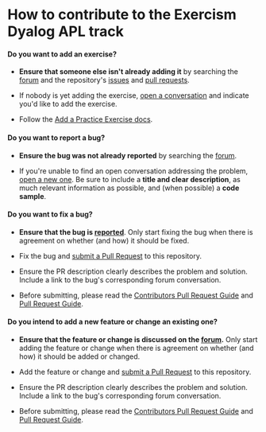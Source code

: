 # How to contribute to the Exercism Dyalog APL track

#### **Do you want to add an exercise?**

- **Ensure that someone else isn't already adding it** by searching the [forum](https://forum.exercism.org/c/programming/dyalog-apl) and the repository's [issues](https://github.com/exercism/dyalog-apl/issues) and [pull requests](https://github.com/exercism/dyalog-apl/pulls).

- If nobody is yet adding the exercise, [open a conversation](https://forum.exercism.org/c/programming/dyalog-apl) and indicate you'd like to add the exercise.

- Follow the [Add a Practice Exercise docs](https://exercism.org/docs/building/tracks/practice-exercises/add).

#### **Do you want to report a bug?**

- **Ensure the bug was not already reported** by searching the [forum](https://forum.exercism.org/c/programming/dyalog-apl).

- If you're unable to find an open conversation addressing the problem, [open a new one](https://forum.exercism.org/new-topic?category=dyalog-apl). Be sure to include a **title and clear description**, as much relevant information as possible, and (when possible) a **code sample**.

#### **Do you want to fix a bug?**

- **Ensure that the bug is [reported](#do-you-want-to-report-a-bug)**.
  Only start fixing the bug when there is agreement on whether (and how) it should be fixed.

- Fix the bug and [submit a Pull Request](https://exercism.org/docs/building/github/contributors-pull-request-guide) to this repository.

- Ensure the PR description clearly describes the problem and solution.
  Include a link to the bug's corresponding forum conversation.

- Before submitting, please read the [Contributors Pull Request Guide](https://exercism.org/docs/building/github/contributors-pull-request-guide) and [Pull Request Guide](https://exercism.org/docs/community/being-a-good-community-member/pull-requests).

#### **Do you intend to add a new feature or change an existing one?**

- **Ensure that the feature or change is discussed on the [forum](https://forum.exercism.org/c/programming/dyalog-apl).**
  Only start adding the feature or change when there is agreement on whether (and how) it should be added or changed.

- Add the feature or change and [submit a Pull Request](https://exercism.org/docs/building/github/contributors-pull-request-guide) to this repository.

- Ensure the PR description clearly describes the problem and solution.
  Include a link to the bug's corresponding forum conversation.

- Before submitting, please read the [Contributors Pull Request Guide](https://exercism.org/docs/building/github/contributors-pull-request-guide) and [Pull Request Guide](https://exercism.org/docs/community/being-a-good-community-member/pull-requests).
